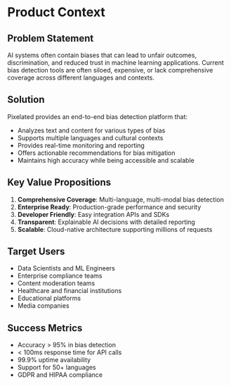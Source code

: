 # Product Context

## Problem Statement
AI systems often contain biases that can lead to unfair outcomes, discrimination, and reduced trust in machine learning applications. Current bias detection tools are often siloed, expensive, or lack comprehensive coverage across different languages and contexts.

## Solution
Pixelated provides an end-to-end bias detection platform that:
- Analyzes text and content for various types of bias
- Supports multiple languages and cultural contexts
- Provides real-time monitoring and reporting
- Offers actionable recommendations for bias mitigation
- Maintains high accuracy while being accessible and scalable

## Key Value Propositions
1. **Comprehensive Coverage**: Multi-language, multi-modal bias detection
2. **Enterprise Ready**: Production-grade performance and security
3. **Developer Friendly**: Easy integration APIs and SDKs
4. **Transparent**: Explainable AI decisions with detailed reporting
5. **Scalable**: Cloud-native architecture supporting millions of requests

## Target Users
- Data Scientists and ML Engineers
- Enterprise compliance teams
- Content moderation teams
- Healthcare and financial institutions
- Educational platforms
- Media companies

## Success Metrics
- Accuracy > 95% in bias detection
- < 100ms response time for API calls
- 99.9% uptime availability
- Support for 50+ languages
- GDPR and HIPAA compliance
